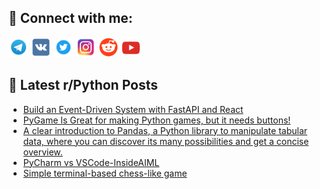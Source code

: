 ## 🔎 Connect with me:
[<img src="https://github.com/bullbesh/bullbesh/blob/main/images/Telegram.png" width="32" height="32" />](https://t.me/bullbesh)
[<img src="https://github.com/bullbesh/bullbesh/blob/main/images/VK.png" width="32" height="32" />](https://vk.com/bullbesh)
[<img src="https://github.com/bullbesh/bullbesh/blob/main/images/Twitter.png" width="32" height="32" />](https://twitter.com/bullbesh1)
[<img src="https://github.com/bullbesh/bullbesh/blob/main/images/Instagram.png" width="32" height="32" />](https://www.instagram.com/bullbesh)
[<img src="https://github.com/bullbesh/bullbesh/blob/main/images/Reddit.png" width="32" height="32" />](https://www.reddit.com/user/bullbesh)
[<img src="https://github.com/bullbesh/bullbesh/blob/main/images/YouTube.png" width="32" height="32" />](https://www.youtube.com/channel/UCtfjRs6uzgq5mfm8S06WTcg)

## 📕 Latest r/Python Posts
<!-- BLOG-POST-LIST:START -->
- [Build an Event-Driven System with FastAPI and React](https://www.reddit.com/r/Python/comments/w1xnp4/build_an_eventdriven_system_with_fastapi_and_react/)
- [PyGame Is Great for making Python games, but it needs buttons!](https://www.reddit.com/r/Python/comments/w1wcxj/pygame_is_great_for_making_python_games_but_it/)
- [A clear introduction to Pandas, a Python library to manipulate tabular data, where you can discover its many possibilities and get a concise overview.](https://www.reddit.com/r/Python/comments/w1w3fe/a_clear_introduction_to_pandas_a_python_library/)
- [PyCharm vs VSCode-InsideAIML](https://www.reddit.com/r/Python/comments/w1vja1/pycharm_vs_vscodeinsideaiml/)
- [Simple terminal-based chess-like game](https://www.reddit.com/r/Python/comments/w1v1zn/simple_terminalbased_chesslike_game/)
<!-- BLOG-POST-LIST:END -->
